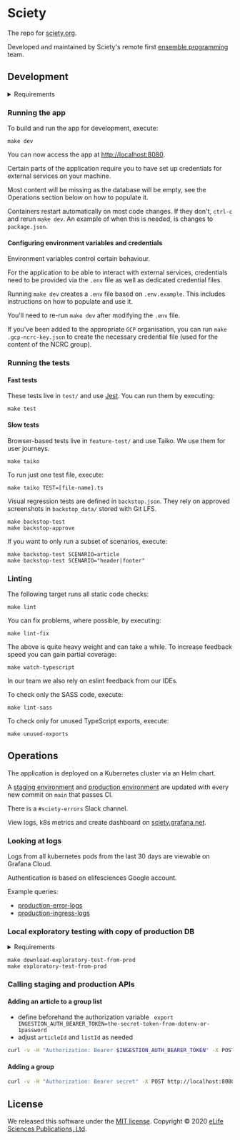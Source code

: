 Sciety
======

The repo for [sciety.org].

Developed and maintained by Sciety's remote first [ensemble programming] team.

Development
-----------

<details>

<summary>Requirements</summary>

- [Docker]
- [Docker Compose]
- [GNU Make]
- [Node.js]
- [Git LFS]
- Unix-like operating system

</details>

### Running the app

To build and run the app for development, execute:

```shell
make dev
```

You can now access the app at <http://localhost:8080>.

Certain parts of the application require you to have set up credentials for external services on your machine.

Most content will be missing as the database will be empty, see the Operations section below on how to populate it.

Containers restart automatically on most code changes. If they don't, `ctrl-c` and rerun `make dev`. An example of when this is needed, is changes to `package.json`.

#### Configuring environment variables and credentials

Environment variables control certain behaviour.

For the application to be able to interact with external services, credentials need to be provided via the `.env` file as well as dedicated credential files.

Running `make dev` creates a `.env` file based on `.env.example`. This includes instructions on how to populate and use it.

You'll need to re-run `make dev` after modifying the `.env` file.

If you've been added to the appropriate `GCP` organisation, you can run `make .gcp-ncrc-key.json` to create the necessary credential file (used for the content of the NCRC group). 

### Running the tests

#### Fast tests

These tests live in `test/` and use [Jest]. You can run them by executing:

```shell
make test
```

#### Slow tests

Browser-based tests live in `feature-test/` and use Taiko. We use them for user journeys.

```shell
make taiko
```

To run just one test file, execute:

```shell
make taiko TEST=[file-name].ts
```

Visual regression tests are defined in `backstop.json`. They rely on approved screenshots in `backstop_data/` stored with Git LFS.

```shell
make backstop-test
make backstop-approve
```

If you want to only run a subset of scenarios, execute:

```shell
make backstop-test SCENARIO=article
make backstop-test SCENARIO="header|footer"
```

### Linting

The following target runs all static code checks:

```shell
make lint
```

You can fix problems, where possible, by executing:

```shell
make lint-fix
```

The above is quite heavy weight and can take a while.
To increase feedback speed you can gain partial coverage:

```shell
make watch-typescript
```

In our team we also rely on eslint feedback from our IDEs.

To check only the SASS code, execute:
```shell
make lint-sass
```

To check only for unused TypeScript exports, execute:
```shell
make unused-exports
```

## Operations

The application is deployed on a Kubernetes cluster via an Helm chart.

A [staging environment] and [production environment] are updated with every new commit on `main` that passes CI.

There is a `#sciety-errors` Slack channel.

View logs, k8s metrics and create dashboard on [sciety.grafana.net](https://sciety.grafana.net).

### Looking at logs

Logs from all kubernetes pods from the last 30 days are viewable on Grafana Cloud.

Authentication is based on elifesciences Google account.

Example queries:

- [production-error-logs]
- [production-ingress-logs]

### Local exploratory testing with copy of production DB

<details>

<summary>Requirements</summary>

- [kubectl]
- [aws-cli]

</details>

```shell
make download-exploratory-test-from-prod
make exploratory-test-from-prod
```

### Calling staging and production APIs

#### Adding an article to a group list

- define beforehand the authorization variable
  ` export INGESTION_AUTH_BEARER_TOKEN=the-secret-token-from-dotenv-or-1password`
- adjust `articleId` and `listId` as needed

```sh
curl -v -H "Authorization: Bearer $INGESTION_AUTH_BEARER_TOKEN" -X POST https://sciety.org/api/add-article-to-list -H "Content-type: application/json" -d '{"articleId": "10.21203/rs.3.rs-955726/v1", "listId": "5ac3a439-e5c6-4b15-b109-92928a740812"}'
```

#### Adding a group

```sh
curl -v -H "Authorization: Bearer secret" -X POST http://localhost:8080/api/add-group -H "Content-type: application/json" -d '{"groupId": "1480d2dd-463f-4834-8e81-d89c8ae2b86f", "avatarPath": "/static/groups/life-science-editors--1480d2dd-463f-4834-8e81-d89c8ae2b86f.jpg", "descriptionPath": "life-science-editors--1480d2dd-463f-4834-8e81-d89c8ae2b86f.md", "homepage": "https://www.lifescienceeditors.com", "name": "Life Science Editors", "shortDescription": "Life Science Editors is a group of former journal editors and grant specialists who are passionate about helping scientists and science reach their full potential.", "slug": "life-science-editors"}'
```

License
-------

We released this software under the [MIT license][License]. Copyright © 2020 [eLife Sciences Publications, Ltd][eLife].

[Architecture sketch]: https://miro.com/app/board/o9J_ksK0wlg=/
[aws-cli]: https://aws.amazon.com/cli/
[AWS CloudWatch logs]: https://console.aws.amazon.com/cloudwatch/home?region=us-east-1#logs-insights:queryDetail=~(end~0~start~-900~timeType~'RELATIVE~unit~'seconds~editorString~'fields*20*40timestamp*2c*20*40message*0a*7c*20filter*20*60kubernetes.labels.app_kubernetes_io*2finstance*60*3d*22prc--prod*22*0a*7c*20sort*20*40timestamp*20desc*0a*7c*20limit*2020~isLiveTail~false~queryId~'89133ab9-5bb4-4770-b3e9-96052e8300ef~source~(~'*2faws*2fcontainerinsights*2flibero-eks--franklin*2fapplication));tab=logs
[CloudWatch dashboard]: https://console.aws.amazon.com/cloudwatch/home?region=us-east-1#dashboards:name=PRCMetrics
[CloudWatch user journey by IP]: https://console.aws.amazon.com/cloudwatch/home?region=us-east-1#logsV2:logs-insights$3FqueryDetail$3D$257E$2528end$257E0$257Estart$257E-1800$257EtimeType$257E$2527RELATIVE$257Eunit$257E$2527seconds$257EeditorString$257E$2527fields*20*40timestamp*2c*20app_request*0a*7c*20filter*20*60kubernetes.labels.app_kubernetes_io*2finstance*60*20*3d*3d*20*27ingress-nginx*27*20and*20app_remote_addr*20*3d*3d*20*2778.105.99.80*27*20and*20app_request*20not*20like*20*2fstatic*2f*0a*7c*20filter*20app_ingress_name*20*3d*3d*20*27sciety--prod--frontend*27*0a*7c*20sort*20*40timestamp*20asc*0a*7c*20limit*20200$257EisLiveTail$257Efalse$257EqueryId$257E$2527e3086054-9d14-4384-bca5-a9c12b181c87$257Esource$257E$2528$257E$2527*2faws*2fcontainerinsights*2flibero-eks--franklin*2fapplication$2529$2529
[Docker]: https://www.docker.com/
[Docker Compose]: https://docs.docker.com/compose/
[eLife]: https://elifesciences.org/
[ensemble programming]: https://en.wikipedia.org/w/index.php?title=Ensemble_programming&redirect=no
[Export from CloudWatch]: https://console.aws.amazon.com/cloudwatch/home?region=us-east-1#logsV2:log-groups/log-group/$252Faws$252Fcontainerinsights$252Flibero-eks--franklin$252Fapplication
[ESLint]: https://eslint.org/
[Git LFS]: https://git-lfs.github.com/
[GNU Make]: https://www.gnu.org/software/make/
[Jest]: https://jestjs.io/
[kubectl]: https://kubernetes.io/docs/tasks/tools/
[License]: LICENSE.md
[Makefile]: Makefile
[Monitoring SNS topic]: https://console.aws.amazon.com/sns/v3/home?region=us-east-1#/topic/arn:aws:sns:us-east-1:540790251273:prc-logging
[Monitoring lambda]: https://console.aws.amazon.com/lambda/home?region=us-east-1#/functions/notifySlackFromSnsTopicError
[Node.js]: https://nodejs.org/
[Production environment]: https://sciety.org
[production-error-logs]: https://sciety.grafana.net/explore?orgId=1&left=%7B%22datasource%22:%22grafanacloud-sciety-logs%22,%22queries%22:%5B%7B%22expr%22:%22%7Bapp_kubernetes_io_name%3D%5C%22sciety%5C%22,app_kubernetes_io_instance%3D%5C%22sciety--prod%5C%22%7D%5Cn%7C%20json%20%7C%20__error__%3D%5C%22%5C%22%5Cn%7C%20level%20%3D%20%5C%22error%5C%22%22,%22refId%22:%22A%22%7D%5D,%22range%22:%7B%22from%22:%22now-2d%22,%22to%22:%22now%22%7D%7D
[production-ingress-logs]: https://sciety.grafana.net/explore?orgId=1&left=%7B%22datasource%22:%22grafanacloud-sciety-logs%22,%22queries%22:%5B%7B%22refId%22:%22B%22,%22expr%22:%22%7Bapp_kubernetes_io_name%3D%5C%22ingress-nginx%5C%22%7D%5Cn%7C%20json%5Cn%7C%20__error__%3D%5C%22%5C%22%5Cn%7C%20ingress_name%3D%5C%22sciety--prod--frontend%5C%22%22%7D%5D,%22range%22:%7B%22from%22:%22now-2d%22,%22to%22:%22now%22%7D%7D
[Staging environment]: https://staging.sciety.org
[sciety.org]: https://sciety.org
